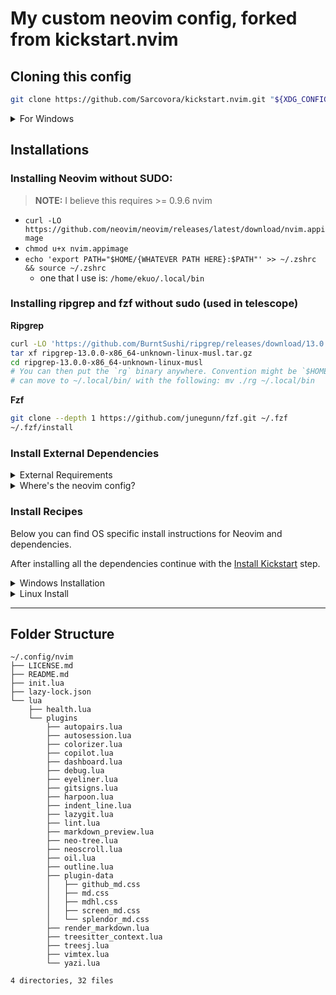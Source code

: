 # My custom neovim config, forked from kickstart.nvim

## Cloning this config

```sh
git clone https://github.com/Sarcovora/kickstart.nvim.git "${XDG_CONFIG_HOME:-$HOME/.config}"/nvim
```

</details>

<details><summary> For Windows </summary>

If you're using `cmd.exe`:

```
git clone https://github.com/Sarcovora/kickstart.nvim.git "%localappdata%\nvim"
```

If you're using `powershell.exe`

```
git clone https://github.com/Sarcovora/kickstart.nvim.git "${env:LOCALAPPDATA}\nvim"
```

</details>

## Installations

### Installing Neovim without SUDO:
> **NOTE:** I believe this requires >= 0.9.6 nvim
- `curl -LO https://github.com/neovim/neovim/releases/latest/download/nvim.appimage`
- `chmod u+x nvim.appimage`
- `echo 'export PATH="$HOME/{WHATEVER PATH HERE}:$PATH"' >> ~/.zshrc && source ~/.zshrc`
	- one that I use is: `/home/ekuo/.local/bin`

### Installing ripgrep and fzf without sudo (used in telescope)

**Ripgrep**

```bash
curl -LO 'https://github.com/BurntSushi/ripgrep/releases/download/13.0.0/ripgrep-13.0.0-x86_64-unknown-linux-musl.tar.gz'
tar xf ripgrep-13.0.0-x86_64-unknown-linux-musl.tar.gz
cd ripgrep-13.0.0-x86_64-unknown-linux-musl
# You can then put the `rg` binary anywhere. Convention might be `$HOME/bin`, but usually any directory that's in your `PATH` is suitable.
# can move to ~/.local/bin/ with the following: mv ./rg ~/.local/bin
```

**Fzf**

```bash
git clone --depth 1 https://github.com/junegunn/fzf.git ~/.fzf
~/.fzf/install
```

### Install External Dependencies

<details><summary>External Requirements</summary>

- Basic utils: `git`, `make`, `unzip`, C Compiler (`gcc`) [ripgrep](https://github.com/BurntSushi/ripgrep#installation)
- Clipboard tool (xclip/xsel/win32yank or other depending on platform)
- A [Nerd Font](https://www.nerdfonts.com/): optional, provides various icons
  - if you have it set `vim.g.have_nerd_font` in `init.lua` to true
- Language Setup:
  - If you want to write Typescript, you need `npm`
  - If you want to write Golang, you will need `go`
  - etc.

> **NOTE**
> [Backup](#FAQ) your previous configuration (if any exists)

  </details>

<details><summary>Where's the neovim config?</summary>

Neovim's configurations are located under the following paths, depending on your OS:

| OS | PATH |
| :- | :--- |
| Linux, MacOS | `$XDG_CONFIG_HOME/nvim`, `~/.config/nvim` |
| Windows (cmd)| `%localappdata%\nvim\` |
| Windows (powershell)| `$env:LOCALAPPDATA\nvim\` |

</details>


### Install Recipes

Below you can find OS specific install instructions for Neovim and dependencies.

After installing all the dependencies continue with the [Install Kickstart](#Install-Kickstart) step.

<details><summary>Windows Installation</summary>

<details><summary>Windows with Microsoft C++ Build Tools and CMake</summary>

Installation may require installing build tools and updating the run command for `telescope-fzf-native`

See `telescope-fzf-native` documentation for [more details](https://github.com/nvim-telescope/telescope-fzf-native.nvim#installation)

This requires:

- Install CMake and the Microsoft C++ Build Tools on Windows

```lua
{'nvim-telescope/telescope-fzf-native.nvim', build = 'cmake -S. -Bbuild -DCMAKE_BUILD_TYPE=Release && cmake --build build --config Release && cmake --install build --prefix build' }
```
</details>

<details><summary>Windows with gcc/make using chocolatey</summary>

Alternatively, one can install gcc and make which don't require changing the config,
the easiest way is to use choco:

1. install [chocolatey](https://chocolatey.org/install)
either follow the instructions on the page or use winget,
run in cmd as **admin**:
```
winget install --accept-source-agreements chocolatey.chocolatey
```

2. install all requirements using choco, exit previous cmd and
open a new one so that choco path is set, and run in cmd as **admin**:
```
choco install -y neovim git ripgrep wget fd unzip gzip mingw make
```
</details>
<details><summary>WSL (Windows Subsystem for Linux)</summary>

```
wsl --install
wsl
sudo add-apt-repository ppa:neovim-ppa/unstable -y
sudo apt update
sudo apt install make gcc ripgrep unzip git xclip neovim
```
</details>
</details>

<details><summary>Linux Install</summary>

<details><summary>Ubuntu Install Steps</summary>

```
sudo add-apt-repository ppa:neovim-ppa/unstable -y
sudo apt update
sudo apt install make gcc ripgrep unzip git xclip neovim
```
</details>
<details><summary>Debian Install Steps</summary>

```
sudo apt update
sudo apt install make gcc ripgrep unzip git xclip curl

# Now we install nvim
curl -LO https://github.com/neovim/neovim/releases/latest/download/nvim-linux64.tar.gz
sudo rm -rf /opt/nvim-linux64
sudo mkdir -p /opt/nvim-linux64
sudo chmod a+rX /opt/nvim-linux64
sudo tar -C /opt -xzf nvim-linux64.tar.gz

# make it available in /usr/local/bin, distro installs to /usr/bin
sudo ln -sf /opt/nvim-linux64/bin/nvim /usr/local/bin/
```
</details>
<details><summary>Fedora Install Steps</summary>

```
sudo dnf install -y gcc make git ripgrep fd-find unzip neovim
```
</details>

<details><summary>Arch Install Steps</summary>

```
sudo pacman -S --noconfirm --needed gcc make git ripgrep fd unzip neovim
```
</details>
</details>

---
## Folder Structure
```
~/.config/nvim
├── LICENSE.md
├── README.md
├── init.lua
├── lazy-lock.json
└── lua
    ├── health.lua
    └── plugins
        ├── autopairs.lua
        ├── autosession.lua
        ├── colorizer.lua
        ├── copilot.lua
        ├── dashboard.lua
        ├── debug.lua
        ├── eyeliner.lua
        ├── gitsigns.lua
        ├── harpoon.lua
        ├── indent_line.lua
        ├── lazygit.lua
        ├── lint.lua
        ├── markdown_preview.lua
        ├── neo-tree.lua
        ├── neoscroll.lua
        ├── oil.lua
        ├── outline.lua
        ├── plugin-data
        │   ├── github_md.css
        │   ├── md.css
        │   ├── mdhl.css
        │   ├── screen_md.css
        │   └── splendor_md.css
        ├── render_markdown.lua
        ├── treesitter_context.lua
        ├── treesj.lua
        ├── vimtex.lua
        └── yazi.lua

4 directories, 32 files
```

